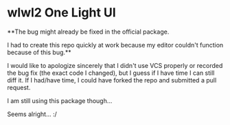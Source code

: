 # wlwl2 One Light UI 

**The bug might already be fixed in the official package. 

I had to create this repo quickly at work because my editor couldn't function 
because of this bug.**

I would like to apologize sincerely that I didn't use VCS properly or recorded
the bug fix (the exact code I changed), but I guess if I have time I can still
diff it. If I had/have time, I could have forked the repo and submitted a pull
request.

I am still using this package though...

Seems alright... :/